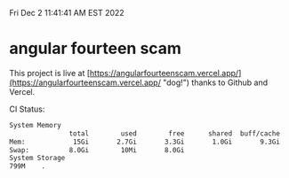 Fri Dec  2 11:41:41 AM EST 2022

# angular fourteen scam


This project is live at [https://angularfourteenscam.vercel.app/](https://angularfourteenscam.vercel.app/ "dog!") thanks to Github and Vercel.

CI Status: 

```bash
System Memory
               total        used        free      shared  buff/cache   available
Mem:            15Gi       2.7Gi       3.3Gi       1.0Gi       9.3Gi        11Gi
Swap:          8.0Gi        10Mi       8.0Gi
System Storage
799M	.
